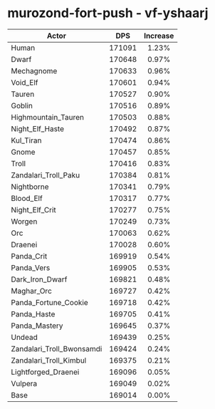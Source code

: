 # murozond-fort-push - vf-yshaarj
| Actor | DPS | Increase |
|---|:---:|:---:|
|Human|171091|1.23%|
|Dwarf|170648|0.97%|
|Mechagnome|170633|0.96%|
|Void_Elf|170601|0.94%|
|Tauren|170527|0.90%|
|Goblin|170516|0.89%|
|Highmountain_Tauren|170503|0.88%|
|Night_Elf_Haste|170492|0.87%|
|Kul_Tiran|170474|0.86%|
|Gnome|170457|0.85%|
|Troll|170416|0.83%|
|Zandalari_Troll_Paku|170384|0.81%|
|Nightborne|170341|0.79%|
|Blood_Elf|170317|0.77%|
|Night_Elf_Crit|170277|0.75%|
|Worgen|170249|0.73%|
|Orc|170063|0.62%|
|Draenei|170028|0.60%|
|Panda_Crit|169919|0.54%|
|Panda_Vers|169905|0.53%|
|Dark_Iron_Dwarf|169821|0.48%|
|Maghar_Orc|169727|0.42%|
|Panda_Fortune_Cookie|169718|0.42%|
|Panda_Haste|169705|0.41%|
|Panda_Mastery|169645|0.37%|
|Undead|169439|0.25%|
|Zandalari_Troll_Bwonsamdi|169424|0.24%|
|Zandalari_Troll_Kimbul|169375|0.21%|
|Lightforged_Draenei|169096|0.05%|
|Vulpera|169049|0.02%|
|Base|169014|0.00%|
